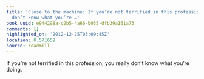 ```yaml
---
title: 'Close to the machine: If you’re not terrified in this profession, you really
  don’t know what you’re …'
book_uuid: e944298a-c2b5-4a66-b035-dfb39a161a73
comments: []
highlighted_on: '2012-12-25T03:09:45Z'
location: 0.571659
source: readmill
---
```


If you’re not terrified in this profession, you really don’t know what you’re doing.